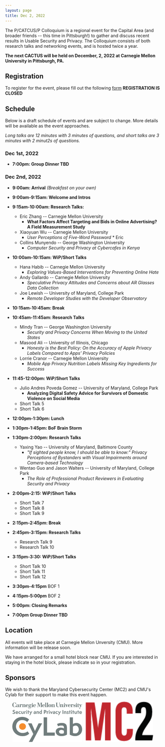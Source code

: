 ```yaml
---
layout: page
title: Dec 2, 2022
---
```


The P/CATCUS/P Colloquium is a regional event for the Capital Area (and broader friends -- this time in Pittsburgh!) to gather and discuss recent results in Usable Security and Privacy. The Colloquium consists of both research talks and networking events, and is hosted twice a year.

**The next CACTUS will be held on December, 2, 2022 at Carnegie Mellon University in Pittsburgh, PA.** 

## Registration

To register for the event, please fill out the following [form](https://docs.google.com/forms/d/e/1FAIpQLSfNqbWweLgGAIQiEFlxtJzrhChqi5U1M7C3GPnAP732fPgMtw/viewform?usp=sf_link) **REGISTRATION IS CLOSED**


## Schedule 

Below is a draft schedule of events and are subject to change. More details will be available as the event approaches.

*Long talks are 12 minutes with 3 minutes of questions, and short talks are 3 minutes with 2 minut2s of questions.*

### Dec 1st, 2022

* **7:00pm: Group Dinner TBD**

### Dec 2nd, 2022

* **9:00am: Arrival** *(Breakfast on your own)*

* **9:00am-9:15am: Welcome and Intros**

* **9:15am-10:00am: Research Talks:**
  * Eric Zhang -- Carnegie Mellon University
    * **What Factors Affect Targeting and Bids in Online Advertising? A Field Measurement Study**
  * Xiaoyuan Wu -- Carnegie Mellon University
    * *User Perceptions of Five-Word Password*  * Eric 
  * Collins Munyendo -- George Washington University
    * *Computer Security and Privacy at Cybercafes in Kenya*
 
* **10:00am-10:15am: WiP/Short Talks**
  * Hana Habib -- Carnegie Mellon University
    * *Exploring Values-Based Interventions for Preventing Online Hate*
  * Andy Gallardo -- Carnegie Mellon University
    * *Speculative Privacy Attitudes and Concerns about AR Glasses Data Collection*
  * Joe Lewish -- University of Maryland, College Park
    * *Remote Developer Studies with the Developer Observatory*

* **10:15am-10:45am: Break**

* **10:45am-11:45am: Research Talks**
  * Mindy Tran -- George Washington University
    * *Security and Privacy Concerns When Moving to the United States*
  * Masood Ali -- University of Illinois, Chicago
    * *Honesty is the Best Policy: On the Accuracy of Apple Privacy Labels Compared to Apps’ Privacy Policies*
  * Lorrie Cranor -- Carnegie Mellon University
    * *Mobile App Privacy Nutrition Labels Missing Key Ingredients for Success*
  
* **11:45-12:00pm: WiP/Short Talks**
  * Julio Andres Poveda Gomez -- University of Maryland, College Park
    * **Analyzing Digital Safety Advice for Survivors of Domestic Violence on Social Media**
  * Short Talk 5
  * Short Talk 6
  
* **12:00pm-1:30pm: Lunch**

* **1:30pm-1:45pm: BoF Brain Storm**

* **1:30pm-2:00pm: Research Talks**
  * Yaxing Yao -- University of Maryland, Baltimore County
    * *"If sighted people know, I should be able to know:" Privacy Perceptions of Bystanders with Visual Impairments around Camera-based Technology*
  * Wentao Guo and Jason Walters -- University of Maryland, College Park
    * *The Role of Professional Product Reviewers in Evaluating Security and Privacy*
  
* **2:00pm-2:15: WiP/Short Talks**
  * Short Talk 7
  * Short Talk 8
  * Short Talk 9

* **2:15pm-2:45pm: Break**

* **2:45pm-3:15pm: Research Talks**
  * Research Talk 9
  * Research Talk 10

* **3:15pm-3:30: WiP/Short Talks**
  * Short Talk 10
  * Short Talk 11
  * Short Talk 12


* **3:30pm-4:15pm** BOF 1

* **4:15pm-5:00pm** BOF 2

* **5:00pm: Closing Remarks**

* **7:00pm Group Dinner TBD** 



## Location

All events will take place at Carnegie Mellon Unversity (CMU). More information will be release soon.

We have arranged for a small hotel block near CMU. If you are interested in staying in the hotel block, please indicate so in your registration. 


## Sponsors

We wish to thank the Maryland Cybersecurity Center (MC2) and CMU's Cylab for their support to make this event happen.

<center>
<img class="sonsor-img" src="images/cylab.png" width="45%">
<img class="sonsor-img" src="images/mc2.png" width="45%">
</center>

